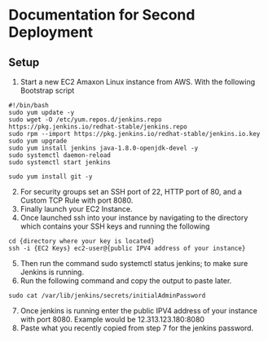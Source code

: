 # Documentation for Second Deployment

## Setup

1. Start a new EC2 Amaxon Linux instance from AWS. With the following Bootstrap script
```
#!/bin/bash
sudo yum update -y 
sudo wget -O /etc/yum.repos.d/jenkins.repo https://pkg.jenkins.io/redhat-stable/jenkins.repo
sudo rpm --import https://pkg.jenkins.io/redhat-stable/jenkins.io.key
sudo yum upgrade 
sudo yum install jenkins java-1.8.0-openjdk-devel -y 
sudo systemctl daemon-reload
sudo systemctl start jenkins

sudo yum install git -y

```

2. For security groups set an SSH port of 22, HTTP port of 80, and a Custom TCP Rule with port 8080.
3. Finally launch your EC2 Instance.
4. Once launched ssh into your instance by navigating to the directory which contains your SSH keys and running the following

```
cd {directory where your key is located}
ssh -i {EC2 Keys} ec2-user@{public IPV4 address of your instance}
```
5. Then run the command sudo systemctl status jenkins; to make sure Jenkins is running.
6. Run the following command and copy the output to paste later.
```
sudo cat /var/lib/jenkins/secrets/initialAdminPassword
```
7. Once jenkins is running enter the public IPV4 address of your instance with port 8080. Example would be 12.313.123.180:8080
8. Paste what you recently copied from step 7 for the jenkins password.
